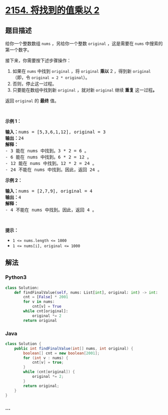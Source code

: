 # [2154. 将找到的值乘以 2](https://leetcode-cn.com/problems/keep-multiplying-found-values-by-two)

## 题目描述

<!-- 这里写题目描述 -->

<p>给你一个整数数组 <code>nums</code> ，另给你一个整数 <code>original</code> ，这是需要在 <code>nums</code> 中搜索的第一个数字。</p>

<p>接下来，你需要按下述步骤操作：</p>

<ol>
	<li>如果在 <code>nums</code> 中找到 <code>original</code> ，将 <code>original</code>&nbsp;<strong>乘以</strong> 2 ，得到新 <code>original</code>（即，令 <code>original = 2 * original</code>）。</li>
	<li>否则，停止这一过程。</li>
	<li>只要能在数组中找到新 <code>original</code> ，就对新 <code>original</code> 继续 <strong>重复</strong> 这一过程<strong>。</strong></li>
</ol>

<p>返回<em> </em><code>original</code> 的 <strong>最终</strong> 值。</p>

<p>&nbsp;</p>

<p><strong>示例 1：</strong></p>

<pre>
<strong>输入：</strong>nums = [5,3,6,1,12], original = 3
<strong>输出：</strong>24
<strong>解释：</strong> 
- 3 能在 nums 中找到。3 * 2 = 6 。
- 6 能在 nums 中找到。6 * 2 = 12 。
- 12 能在 nums 中找到。12 * 2 = 24 。
- 24 不能在 nums 中找到。因此，返回 24 。
</pre>

<p><strong>示例 2：</strong></p>

<pre>
<strong>输入：</strong>nums = [2,7,9], original = 4
<strong>输出：</strong>4
<strong>解释：</strong>
- 4 不能在 nums 中找到。因此，返回 4 。
</pre>

<p>&nbsp;</p>

<p><strong>提示：</strong></p>

<ul>
	<li><code>1 &lt;= nums.length &lt;= 1000</code></li>
	<li><code>1 &lt;= nums[i], original &lt;= 1000</code></li>
</ul>


## 解法

<!-- 这里可写通用的实现逻辑 -->

<!-- tabs:start -->

### **Python3**

<!-- 这里可写当前语言的特殊实现逻辑 -->

```python
class Solution:
    def findFinalValue(self, nums: List[int], original: int) -> int:
        cnt = [False] * 2001
        for v in nums:
            cnt[v] = True
        while cnt[original]:
            original *= 2
        return original
```

### **Java**

<!-- 这里可写当前语言的特殊实现逻辑 -->

```java
class Solution {
    public int findFinalValue(int[] nums, int original) {
        boolean[] cnt = new boolean[2001];
        for (int v : nums) {
            cnt[v] = true;
        }
        while (cnt[original]) {
            original *= 2;
        }
        return original;
    }
}
```

### **...**

```

```

<!-- tabs:end -->
